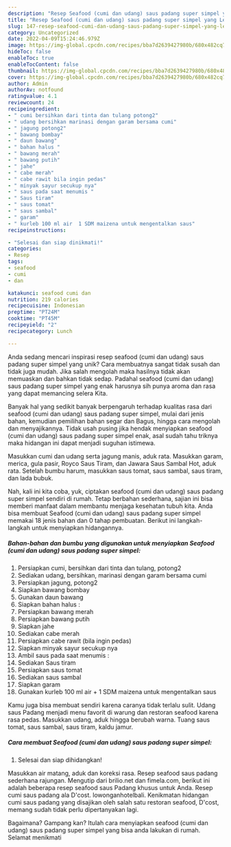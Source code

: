 ```yaml
---
description: "Resep Seafood (cumi dan udang) saus padang super simpel yang Lezat"
title: "Resep Seafood (cumi dan udang) saus padang super simpel yang Lezat"
slug: 147-resep-seafood-cumi-dan-udang-saus-padang-super-simpel-yang-lezat
category: Uncategorized
date: 2022-04-09T15:24:46.979Z
image: https://img-global.cpcdn.com/recipes/bba7d2639427980b/680x482cq70/seafood-cumi-dan-udang-saus-padang-super-simpel-foto-resep-utama.jpg
hideToc: false
enableToc: true
enableTocContent: false
thumbnail: https://img-global.cpcdn.com/recipes/bba7d2639427980b/680x482cq70/seafood-cumi-dan-udang-saus-padang-super-simpel-foto-resep-utama.jpg
cover: https://img-global.cpcdn.com/recipes/bba7d2639427980b/680x482cq70/seafood-cumi-dan-udang-saus-padang-super-simpel-foto-resep-utama.jpg
author: Admin
authorAv: notfound
ratingvalue: 4.1
reviewcount: 24
recipeingredient:
- " cumi bersihkan dari tinta dan tulang potong2"
- " udang bersihkan marinasi dengan garam bersama cumi"
- " jagung potong2"
- " bawang bombay"
- " daun bawang"
- " bahan halus "
- " bawang merah"
- " bawang putih"
- " jahe"
- " cabe merah"
- " cabe rawit bila ingin pedas"
- " minyak sayur secukup nya"
- " saus pada saat menumis "
- " Saus tiram"
- " saus tomat"
- " saus sambal"
- " garam"
- " kurleb 100 ml air  1 SDM maizena untuk mengentalkan saus"
recipeinstructions:

- "Selesai dan siap dinikmati!"
categories:
- Resep
tags:
- seafood
- cumi
- dan

katakunci: seafood cumi dan 
nutrition: 219 calories
recipecuisine: Indonesian
preptime: "PT24M"
cooktime: "PT45M"
recipeyield: "2"
recipecategory: Lunch

---
```





Anda sedang mencari inspirasi resep seafood (cumi dan udang) saus padang super simpel yang unik? Cara membuatnya sangat tidak susah dan tidak juga mudah. Jika salah mengolah maka hasilnya tidak akan memuaskan dan bahkan tidak sedap. Padahal seafood (cumi dan udang) saus padang super simpel yang enak harusnya sih punya aroma dan rasa yang dapat memancing selera Kita.





Banyak hal yang sedikit banyak berpengaruh terhadap kualitas rasa dari seafood (cumi dan udang) saus padang super simpel, mulai dari jenis bahan, kemudian pemilihan bahan segar dan Bagus, hingga cara mengolah dan menyajikannya. Tidak usah pusing jika hendak menyiapkan seafood (cumi dan udang) saus padang super simpel enak,      asal sudah tahu triknya maka hidangan ini dapat menjadi suguhan istimewa.














Masukkan cumi dan udang serta jagung manis, aduk rata. Masukkan garam, merica, gula pasir, Royco Saus Tiram, dan Jawara Saus Sambal Hot, aduk rata. Setelah bumbu harum, masukkan saus tomat, saus sambal, saus tiram, dan lada bubuk.






Nah, kali ini kita coba, yuk, ciptakan seafood (cumi dan udang) saus padang super simpel sendiri di rumah. Tetap berbahan sederhana, sajian ini bisa memberi manfaat dalam membantu menjaga kesehatan tubuh kita. Anda bisa membuat Seafood (cumi dan udang) saus padang super simpel memakai 18 jenis bahan dan 0 tahap pembuatan. Berikut ini langkah-langkah untuk menyiapkan hidangannya.

<!--inarticleads1-->

##### Bahan-bahan dan bumbu yang digunakan untuk menyiapkan Seafood (cumi dan udang) saus padang super simpel:

1. Persiapkan  cumi, bersihkan dari tinta dan tulang, potong2
1. Sediakan  udang, bersihkan, marinasi dengan garam bersama cumi
1. Persiapkan  jagung, potong2
1. Siapkan  bawang bombay
1. Gunakan  daun bawang
1. Siapkan  bahan halus :
1. Persiapkan  bawang merah
1. Persiapkan  bawang putih
1. Siapkan  jahe
1. Sediakan  cabe merah
1. Persiapkan  cabe rawit (bila ingin pedas)
1. Siapkan  minyak sayur secukup nya
1. Ambil  saus pada saat menumis :
1. Sediakan  Saus tiram
1. Persiapkan  saus tomat
1. Sediakan  saus sambal
1. Siapkan  garam
1. Gunakan  kurleb 100 ml air + 1 SDM maizena untuk mengentalkan saus


Kamu juga bisa membuat sendiri karena caranya tidak terlalu sulit. Udang saus Padang menjadi menu favorit di warung dan restoran seafood karena rasa pedas. Masukkan udang, aduk hingga berubah warna. Tuang saus tomat, saus sambal, saus tiram, kaldu jamur. 

<!--inarticleads2-->

##### Cara membuat Seafood (cumi dan udang) saus padang super simpel:


1. Selesai dan siap dihidangkan!

Masukkan air matang, aduk dan koreksi rasa. Resep seafood saus padang sederhana rajungan. Mengutip dari brilio.net dan fimela.com, berikut ini adalah beberapa resep seafood saus Padang khusus untuk Anda. Resep cumi saus padang ala D&#39;cost. lowonganhotelbali. Kenikmatan hidangan cumi saus padang yang disajikan oleh salah satu restoran seafood, D&#39;cost, memang sudah tidak perlu dipertanyakan lagi. 

Bagaimana? Gampang kan? Itulah cara menyiapkan seafood (cumi dan udang) saus padang super simpel yang bisa anda lakukan di rumah. Selamat menikmati
